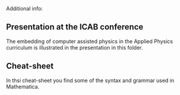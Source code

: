 Additional info:

## Presentation at the ICAB conference
The embedding of computer assisted physics in the Applied Physics curriculum is illustrated in the presentation in this folder. 

## Cheat-sheet
In thsi cheat-sheet you find some of the syntax and grammar used in Mathematica. 
